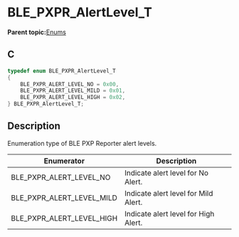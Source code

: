 # BLE\_PXPR\_AlertLevel\_T

**Parent topic:**[Enums](GUID-E05F98C1-D6B6-42D2-8EDE-F679AC9624A3.md)

## C

```c
typedef enum BLE_PXPR_AlertLevel_T
{
    BLE_PXPR_ALERT_LEVEL_NO = 0x00,
    BLE_PXPR_ALERT_LEVEL_MILD = 0x01,
    BLE_PXPR_ALERT_LEVEL_HIGH = 0x02,
} BLE_PXPR_AlertLevel_T;
```

## Description

Enumeration type of BLE PXP Reporter alert levels.

|Enumerator|Description|
|----------|-----------|
|BLE\_PXPR\_ALERT\_LEVEL\_NO|Indicate alert level for No Alert.|
|BLE\_PXPR\_ALERT\_LEVEL\_MILD|Indicate alert level for Mild Alert.|
|BLE\_PXPR\_ALERT\_LEVEL\_HIGH|Indicate alert level for High Alert.|

